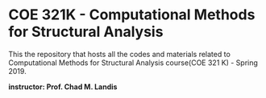# COE 321K - Computational Methods for Structural Analysis
This the repository that hosts all the codes and materials related to Computational Methods for Structural Analysis course(COE 321 K) - Spring 2019.

**instructor: Prof. Chad M. Landis**
